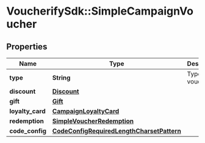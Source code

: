 # VoucherifySdk::SimpleCampaignVoucher

## Properties

| Name | Type | Description | Notes |
| ---- | ---- | ----------- | ----- |
| **type** | **String** | Type of the voucher. |  |
| **discount** | [**Discount**](Discount.md) |  | [optional] |
| **gift** | [**Gift**](Gift.md) |  | [optional] |
| **loyalty_card** | [**CampaignLoyaltyCard**](CampaignLoyaltyCard.md) |  | [optional] |
| **redemption** | [**SimpleVoucherRedemption**](SimpleVoucherRedemption.md) |  |  |
| **code_config** | [**CodeConfigRequiredLengthCharsetPattern**](CodeConfigRequiredLengthCharsetPattern.md) |  |  |


